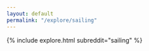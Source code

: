 ```yaml
---
layout: default
permalink: "/explore/sailing"
---
```


{% include explore.html subreddit="sailing" %}
